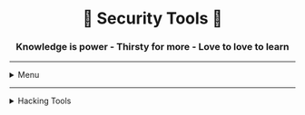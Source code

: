 <h1 align="center">🔐 Security Tools 🧰</h1>

<h3 align="center">
Knowledge is power   -
Thirsty for more   -
Love to love to learn   
</h3>

---


<details>
 <summary>
  Menu
 </summary>
 </br>
 
>####		[1. Information Gathering](https://github.com/Cosmos-Labs/Cosmos-Labs/tree/main/Tools/Security#1-information-gathering-1)  

>####		[2. Vulnerability Analyses](https://github.com/Cosmos-Labs/Cosmos-Labs/tree/main/Tools/Security#2.-vulnerability-analyses-1)

 </details>
 
---


<details>
 <summary>
  Hacking Tools
 </summary>
 </br>
 
 

<details>
 <summary>
  Menu
 </summary>
 </br>
 
>####		[1. Information Gathering](https://github.com/Cosmos-Labs/Cosmos-Labs/tree/main/Tools/Security#1-information-gathering-1)  

>####		[2. Vulnerability Analyses](https://github.com/Cosmos-Labs/Cosmos-Labs/tree/main/Tools/Security#2.-vulnerability-analyses-1)

>####		[3. Exploitation Tools](https://github.com/Cosmos-Labs/Cosmos-Labs/tree/main/Tools/Security#3exploitation-tools-1)

>####		[4. Password Attacks](https://github.com/Cosmos-Labs/Cosmos-Labs/tree/main/Tools/Security#4.-password-attacks-1)

>####		[5. Forensics](https://github.com/Cosmos-Labs/Cosmos-Labs/tree/main/Tools/Security#5.-forensics-1)

>####		[6. Sniffing/Spoofing](https://github.com/Cosmos-Labs/Cosmos-Labs/tree/main/Tools/Security#6.-sniffing/spoofing-1)

>####		[7. Web Application Analysis](https://github.com/Cosmos-Labs/Cosmos-Labs/tree/main/Tools/Security#7.-web-application-analysis-1)

>####		[8. Databases](https://github.com/Cosmos-Labs/Cosmos-Labs/tree/main/Tools/Security#8.-databases-1)

>####		[9. Wireless Attack](https://github.com/Cosmos-Labs/Cosmos-Labs/tree/main/Tools/Security#9.-wireless-attack-1)

>####		[10. Reporting Tools](https://github.com/Cosmos-Labs/Cosmos-Labs/tree/main/Tools/Security#10.-reporting-tools-1)

 </details>
 
